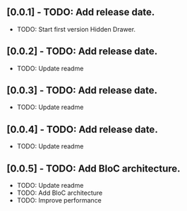 ## [0.0.1] - TODO: Add release date.

* TODO: Start first version Hidden Drawer.

## [0.0.2] - TODO: Add release date.

* TODO: Update readme

## [0.0.3] - TODO: Add release date.

* TODO: Update readme

## [0.0.4] - TODO: Add release date.

* TODO: Update readme

## [0.0.5] - TODO: Add BloC architecture.

* TODO: Update readme
* TODO: Add BloC architecture
* TODO: Improve performance
